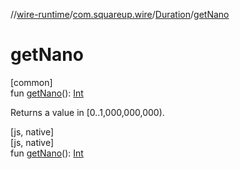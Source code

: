 //[wire-runtime](../../../index.md)/[com.squareup.wire](../index.md)/[Duration](index.md)/[getNano](get-nano.md)

# getNano

[common]\
fun [getNano](get-nano.md)(): [Int](https://kotlinlang.org/api/latest/jvm/stdlib/kotlin/-int/index.html)

Returns a value in [0..1,000,000,000).

[js, native]\
[js, native]\
fun [getNano](get-nano.md)(): [Int](https://kotlinlang.org/api/latest/jvm/stdlib/kotlin/-int/index.html)
